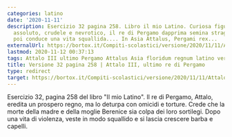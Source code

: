 ```yaml
---
categories: latino
date: '2020-11-11'
description: Esercizio 32 pagina 258. Libro il mio Latino. Curiosa figura di monarca
  assoluto, crudele e nevrotico, il re di Pergamo dapprima semina strage a corte,
  poi conduce una vita squallida.... In Asia Attalus, Pergami rex...
externalUrl: https://bortox.it/Compiti-scolastici/versione/2020/11/11/Attalo-III-ultimo-re-di-Pergamo-versione.html
lastmod: 2020-11-12 00:37:13
tags: Attalo III ultimo Pergamo Attalus Asia floridum regnum latino versione
title: Versione 32 pagina 258 | Attalo III, ultimo re di Pergamo
type: redirect
target: https://bortox.it/Compiti-scolastici/versione/2020/11/11/Attalo-III-ultimo-re-di-Pergamo-versione.html
---
```

Esercizio 32, pagina 258 del libro "Il mio Latino". Il re di Pergamo, Attalo, eredita un prospero regno, ma lo deturpa con omicidi e torture. Crede che la morte della madre e della moglie Berenice sia colpa dei loro sortilegi. Dopo una vita di violenza, veste in modo squallido e si lascia crescere barba e capelli.
